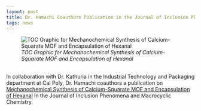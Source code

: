 ```yaml
---
layout: post
title: Dr. Hamachi Coauthors Publication in the Journal of Inclusion Phenomena and Macrocyclic Chemistry 
tags: news
---
```

<figure>
  <img src="https://lesliehamachi.github.io/images/2024_JInclPhenomMacrocyclChem_105_65.gif" alt="TOC Graphic for Mechanochemical Synthesis of Calcium-Squarate MOF and Encapsulation of Hexanal" title="TOC Graphic for Mechanochemical Synthesis of Calcium-Squarate MOF and Encapsulation of Hexanal">
  <figcaption><em>TOC Graphic for Mechanochemical Synthesis of Calcium-Squarate MOF and Encapsulation of Hexanal</em></figcaption>
</figure>  
<br>
In collaboration with Dr. Kathuria in the Industrial Technology and Packaging department at Cal Poly, Dr. Hamachi coauthors a publication on <a href="https://link.springer.com/article/10.1007/s10847-024-01266-w">Mechanochemical Synthesis of Calcium-Squarate MOF and Encapsulation of Hexanal</a> in the Journal of Inclusion Phenomena and Macrocyclic Chemistry.


